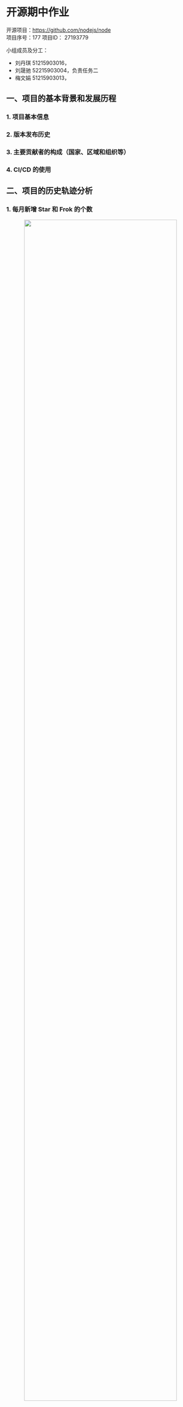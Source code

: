 # 开源期中作业

开源项目：https://github.com/nodejs/node  
项目序号：177
项目ID： 27193779


小组成员及分工：

* 刘丹琪 51215903016，
* 刘晟驰 52215903004，负责任务二
* 梅文娟 51215903013，

## 一、项目的基本背景和发展历程

### 1. 项目基本信息



### 2. 版本发布历史



### 3. 主要贡献者的构成（国家、区域和组织等）



### 4. CI/CD 的使用




## 二、项目的历史轨迹分析

### 1. 每月新增 Star 和 Frok 的个数

<center>
<img src = "picture/star_per_month.png"  width = "90%"  height = "90%">
</center>
<center>图2-1 每月新增的 star 个数</center>

<center>
<img src = "picture/fork_per_month.png"  width = "90%"  height = "90%">
</center>
<center>图2-2 每月新增的 fork 个数</center>  
&nbsp;

### 2. 每月打开 issue 和关闭 issue 的个数

<center>
<img src = "picture/issue_open_per_month.png"  width = "90%"  height = "90%">
</center>
<center>图2-3 每月打开的 issue 个数</center>

<center>
<img src = "picture/issue_close_per_month.png"  width = "90%"  height = "90%">
</center>
<center>图2-4 每月关闭的 issue 个数</center>
&nbsp;

### 3. 每月打开 PR 和合并 PR 的个数

<center>
<img src = "picture/pr_open_per_month.png"  width = "90%"  height = "90%">
</center>
<center>图2-5 每月打开的 PR 个数</center>

<center>
<img src = "picture/pr_merge_per_month.png"  width = "90%"  height = "90%">
</center>
<center>图2-6 每月合并的 PR 个数</center>


### 4. 每月在仓库中活跃（只要有日志产生就算）的不同开发者总数

<center>
<img src = "picture/active_developer_per_month.png"  width = "90%"  height = "90%">
</center>
<center>图2-7 每月活跃的不同开发者个数</center>

**（更详细的结果展示，以及5-7数据分析结果，请查阅.ipynb文件）**




##  三、结合期中分析的归档项目，对比分析活跃/归档项目



